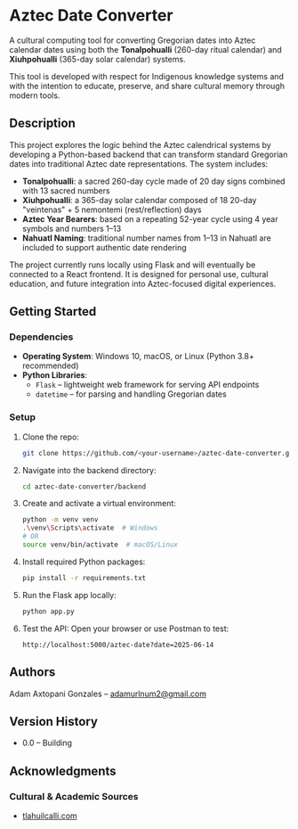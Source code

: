 # Aztec Date Converter

A cultural computing tool for converting Gregorian dates into Aztec calendar dates using both the **Tonalpohualli** (260-day ritual calendar) and **Xiuhpohualli** (365-day solar calendar) systems.

This tool is developed with respect for Indigenous knowledge systems and with the intention to educate, preserve, and share cultural memory through modern tools.

## Description

This project explores the logic behind the Aztec calendrical systems by developing a Python-based backend that can transform standard Gregorian dates into traditional Aztec date representations. The system includes:

- **Tonalpohualli**: a sacred 260-day cycle made of 20 day signs combined with 13 sacred numbers
- **Xiuhpohualli**: a 365-day solar calendar composed of 18 20-day "veintenas" + 5 nemontemi (rest/reflection) days
- **Aztec Year Bearers**: based on a repeating 52-year cycle using 4 year symbols and numbers 1–13
- **Nahuatl Naming**: traditional number names from 1–13 in Nahuatl are included to support authentic date rendering

The project currently runs locally using Flask and will eventually be connected to a React frontend. It is designed for personal use, cultural education, and future integration into Aztec-focused digital experiences.

## Getting Started

### Dependencies

- **Operating System**: Windows 10, macOS, or Linux (Python 3.8+ recommended)
- **Python Libraries**:
  - `Flask` – lightweight web framework for serving API endpoints
  - `datetime` – for parsing and handling Gregorian dates

### Setup

1. Clone the repo:
   ```sh
   git clone https://github.com/<your-username>/aztec-date-converter.git
   ```

2. Navigate into the backend directory:

   ```sh
   cd aztec-date-converter/backend
   ```

3. Create and activate a virtual environment:

   ```sh
   python -m venv venv
   .\venv\Scripts\activate  # Windows
   # OR
   source venv/bin/activate  # macOS/Linux
   ```

4. Install required Python packages:

   ```sh
   pip install -r requirements.txt
   ```

5. Run the Flask app locally:

   ```sh
   python app.py
   ```

6. Test the API:
   Open your browser or use Postman to test:

   ```
   http://localhost:5000/aztec-date?date=2025-06-14
   ```


## Authors

Adam Axtopani Gonzales – [adamurlnum2@gmail.com](mailto:adamurlnum2@gmail.com)

## Version History

* 0.0 – Building

## Acknowledgments

### Cultural & Academic Sources

* [tlahuilcalli.com](https://tlahuilcalli.com/que-es-el-tonalamatl/)

